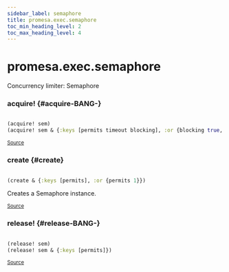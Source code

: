 ```yaml
---
sidebar_label: semaphore
title: promesa.exec.semaphore
toc_min_heading_level: 2
toc_max_heading_level: 4
---
```


# <a name="promesa.exec.semaphore">promesa.exec.semaphore</a>


Concurrency limiter: Semaphore




### acquire\! {#acquire-BANG-}
``` clojure

(acquire! sem)
(acquire! sem & {:keys [permits timeout blocking], :or {blocking true, permits 1}})
```

<p><sub><a href="https://github.com/funcool/promesa/blob/master/src/promesa/exec/semaphore.clj#L37-L44">Source</a></sub></p>

### create {#create}
``` clojure

(create & {:keys [permits], :or {permits 1}})
```


Creates a Semaphore instance.
<p><sub><a href="https://github.com/funcool/promesa/blob/master/src/promesa/exec/semaphore.clj#L51-L55">Source</a></sub></p>

### release\! {#release-BANG-}
``` clojure

(release! sem)
(release! sem & {:keys [permits]})
```

<p><sub><a href="https://github.com/funcool/promesa/blob/master/src/promesa/exec/semaphore.clj#L46-L49">Source</a></sub></p>
